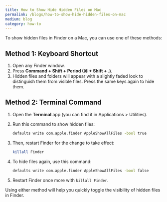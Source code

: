 ```yaml
---
title: How to Show Hide Hidden Files on Mac
permalink: /blogs/how-to-show-hide-hidden-files-on-mac
medium: blog
category: how-to
---
```


To show hidden files in Finder on a Mac, you can use one of these methods:

## Method 1: Keyboard Shortcut

1. Open any Finder window.
2. Press **Command + Shift + Period (⌘ + Shift + .)**.
3. Hidden files and folders will appear with a slightly faded look to distinguish them from visible files. Press the same keys again to hide them.

## Method 2: Terminal Command

1. Open the **Terminal** app (you can find it in Applications > Utilities).
2. Run this command to show hidden files:

   ```bash
   defaults write com.apple.finder AppleShowAllFiles -bool true
   ```

3. Then, restart Finder for the change to take effect:

   ```bash
   killall Finder
   ```

4. To hide files again, use this command:

   ```bash
   defaults write com.apple.finder AppleShowAllFiles -bool false
   ```

5. Restart Finder once more with `killall Finder`.

Using either method will help you quickly toggle the visibility of hidden files in Finder.